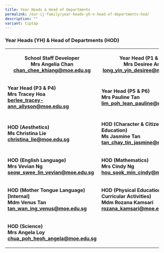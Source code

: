 ```yaml
---
title: Year Heads & Head of Departments
permalink: /our-ij-family/year-heads-yh-n-head-of-departments-hod/
description: ""
variant: tiptap
---
```

<h3>Year Heads (YH) &amp; Head of Departments (HOD)</h3><table><tbody><tr><th rowspan="1" colspan="1"><p><strong>School Staff Developer<br>Mrs Angelia Chan<br><a href="mailto:chan_chee_khiang@moe.edu.sg" rel="noopener noreferrer nofollow" target="_blank">chan_chee_khiang@moe.edu.sg</a></strong></p></th><th rowspan="1" colspan="1"><p><strong>Year Head (P1 &amp; P2)<br>Mrs Desiree Ang<br><a href="mailto:long_yin_yin_desiree@moe.edu.sg" rel="noopener noreferrer nofollow" target="_blank">long_yin_yin_desiree@moe.edu.sg</a></strong></p></th></tr><tr><td rowspan="1" colspan="1"><p><strong>Year Head (P3 &amp; P4)<br>Mrs Tracey Hoa<br><a href="mailto:berlee_tracey-ann_allyson@moe.edu.sg" rel="noopener noreferrer nofollow" target="_blank">berlee_tracey-ann_allyson@moe.edu.sg</a></strong></p></td><td rowspan="1" colspan="1"><p><strong>Year Head (P5 &amp; P6)<br>Mrs Pauline Tan<br><a href="mailto:lim_poh_lean_pauline@moe.edu.sg" rel="noopener noreferrer nofollow" target="_blank">lim_poh_lean_pauline@moe.edu.sg</a></strong></p></td></tr><tr><td rowspan="1" colspan="1"><p><strong>HOD (Aesthetics)<br>Ms Christina Lie<br><a href="mailto:christina_lie@moe.edu.sg" rel="noopener noreferrer nofollow" target="_blank">christina_lie@moe.edu.sg</a></strong></p></td><td rowspan="1" colspan="1"><p><strong>HOD (Character &amp; Citizenship Education)<br>Ms Jasmine Tan<br><a href="mailto:tan_chay_tin_jasmine@moe.edu.sg" rel="noopener noreferrer nofollow" target="_blank">tan_chay_tin_jasmine@moe.edu.sg</a></strong></p></td></tr><tr><td rowspan="1" colspan="1"><p><strong>HOD (English Language)<br>Mrs Vevian Ng<br><a href="mailto:seow_swee_lin_vevian@moe.edu.sg" rel="noopener noreferrer nofollow" target="_blank">seow_swee_lin_vevian@moe.edu.sg</a></strong></p></td><td rowspan="1" colspan="1"><p><strong>HOD (Mathematics)<br>Mrs Cindy Ng<br><a href="mailto:hou_sook_min_cindy@moe.edu.sg" rel="noopener noreferrer nofollow" target="_blank">hou_sook_min_cindy@moe.edu.sg</a></strong></p></td></tr><tr><td rowspan="1" colspan="1"><p><strong>HOD (Mother Tongue Language) [Internal]<br>Mdm Venus Tan<br><a href="mailto:tan_wan_ing_venus@moe.edu.sg" rel="noopener noreferrer nofollow" target="_blank">tan_wan_ing_venus@moe.edu.sg</a></strong></p></td><td rowspan="1" colspan="1"><p><strong>HOD (Physical Education &amp;Co-Curricular Activities)<br>Mdm Rozana Kamsari<br><a href="mailto:rozana_kamsari@moe.edu.sg" rel="noopener noreferrer nofollow" target="_blank">rozana_kamsari@moe.edu.sg</a></strong></p></td></tr><tr><td rowspan="1" colspan="1"><p><strong>HOD (Science)<br>Mrs Angela Loy<br><a href="mailto:chua_poh_heoh_angela@moe.edu.sg" rel="noopener noreferrer nofollow" target="_blank">chua_poh_heoh_angela@moe.edu.sg</a></strong></p></td><td rowspan="1" colspan="1"><p></p></td></tr></tbody></table><p></p>